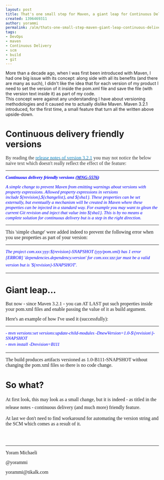 ```yaml
---
layout: post
title: That's one small step for Maven, a giant leap for Continuous Delivery
created: 1396469311
author: yorammi
permalink: /alm/thats-one-small-step-maven-giant-leap-continuous-delivery
tags:
- DevOps
- maven
- Continuous Delivery
- scm
- build
- git
---
```

<p>More than a decade ago, when I was first been introduced with Maven, I had one big issue with its concept:&nbsp;along side with all its benefits (and there are many as such), I didn&#39;t like the idea that for each version of my product I need to set the version of it inside the pom.xml file and save the file (with the version text inside it) as part of my code.<br />
This concept were against any understanding I have about versioning methodologies and it caused me to actually dislike Maven. Maven 3.2.1 introduced, for the first time, a&nbsp;small feature that turn all the written above upside-down.</p>

<h1>Continuous delivery friendly versions</h1>

<p><font color="#333333"><font face="Times New Roman, serif"><font size="3">By reading the&nbsp;</font></font></font><a href="http://maven.apache.org/docs/3.2.1/release-notes.html"><font color="#0782c1"><font face="Times New Roman, serif"><font size="3">release notes of version 3.2.1</font></font></font></a><font color="#333333"><font face="Times New Roman, serif"><font size="3">&nbsp;you may not notice the below naive text which doesn&#39;t really reflect the effect of the feature:</font></font></font></p>

<hr />
<p><strong><span style="color:#0000FF;"><font face="Times New Roman, serif"><font style="font-size: 11pt"><i>Continuous delivery friendly versions </i></font></font><font face="Times New Roman, serif"><font style="font-size: 11pt"><i>(</i></font></font></span><a href="https://jira.codehaus.org/browse/MNG-5576"><span style="color:#0000FF;"><span style="text-decoration: none"><font face="Times New Roman, serif"><font style="font-size: 11pt"><i>MNG-5576</i></font></font></span></span></a><span style="color:#0000FF;"><font face="Times New Roman, serif"><font style="font-size: 11pt"><i>)</i></font></font></span></strong></p>

<p><span style="color:#0000FF;"><font face="Times New Roman, serif"><font style="font-size: 11pt"><i>A simple change to prevent Maven from emitting warnings about versions with property expressions. Allowed property expressions in versions include&nbsp;</i></font></font><tt><font face="Times New Roman, serif"><font style="font-size: 11pt"><i>${revision}</i></font></font></tt><font face="Times New Roman, serif"><font style="font-size: 11pt"><i>,</i></font></font><tt><font face="Times New Roman, serif"><font style="font-size: 11pt"><i>${changelist}</i></font></font></tt><font face="Times New Roman, serif"><font style="font-size: 11pt"><i>, and&nbsp;</i></font></font><tt><font face="Times New Roman, serif"><font style="font-size: 11pt"><i>${sha1}</i></font></font></tt><font face="Times New Roman, serif"><font style="font-size: 11pt"><i>. These properties can be set externally, but eventually a mechanism will be created in Maven where these properties can be injected in a standard way. For example you may want to glean the current Git revision and inject that value into ${sha1}. This is by no means a complete solution for continuous delivery but is a step in the right direction.</i></font></font></span></p>

<hr />
<p><font face="Times New Roman, serif"><font size="3">This &#39;simple change&#39; were added indeed to prevent the following error when you use properties as part of your version:</font></font></p>

<hr />
<p><span style="color:#0000FF;"><font face="Times New Roman, serif"><font style="font-size: 11pt"><i>The project com.xxx:yyy:${revision}-SNAPSHOT (yyy/pom.xml) has 1 error</i></font></font></span><br />
<i style="font-size: 11pt; font-family: 'Times New Roman', serif; color: rgb(0, 0, 255); line-height: 1.6em;">[ERROR] &#39;dependencies.dependency.version&#39; for com.xxx:zzz:jar must be a valid version but is &#39;${revision}-SNAPSHOT&#39;.</i></p>

<hr />
<h1>Giant leap...</h1>

<p><font face="Times New Roman, serif"><font size="3">But now - since Maven 3.2.1 - you can AT LAST put such properties inside your pom.xml files and enable passing the value of it as build argument.</font></font></p>

<p><font face="Times New Roman, serif"><font size="3">Here&#39;s an example of how I&#39;ve used it (successfully):</font></font></p>

<hr />
<p><span style="color:#0000FF;"><font face="Times New Roman, serif"><font style="font-size: 11pt"><i>-&nbsp;mvn versions:set versions:update-child-modules -DnewVersion=1.0-$\{revision\}-SNAPSHOT</i></font></font></span><br />
<i style="font-size: 11pt; font-family: 'Times New Roman', serif; color: rgb(0, 0, 255); line-height: 1.6em;">-&nbsp;mvn install -Drevision=B111</i></p>

<hr />
<p><font face="Times New Roman, serif"><font size="3">​</font></font><font face="Times New Roman, serif"><font size="3">The build produces artifacts versioned as 1.0-B111-SNAPSHOT without changing the pom.xml files so there is no code change.</font></font></p>

<h1>So what?</h1>

<p><span style="font-size: medium; font-family: 'Times New Roman', serif; line-height: 1.6em;">At first look, this may look as a small change, but it is indeed -&nbsp;as titled in the release notes - continuous delivery (and much more) friendly feature.</span></p>

<p><font face="Times New Roman, serif"><font size="3">At last we don&#39;t need to find workaround for automating the version string and the SCM which comes as a result of it.</font></font></p>

<p><br />
&nbsp;</p>

<hr />
<p><font face="Times New Roman, serif"><font size="3">Yoram Michaeli&nbsp;</font></font></p>

<p><font face="Times New Roman, serif"><font size="3">@yorammi</font></font></p>

<p><font face="Times New Roman, serif"><font size="3">yorammi@tikalk.com</font></font></p>

<p><br />
&nbsp;</p>

<p><br />
<br />
&nbsp;</p>
